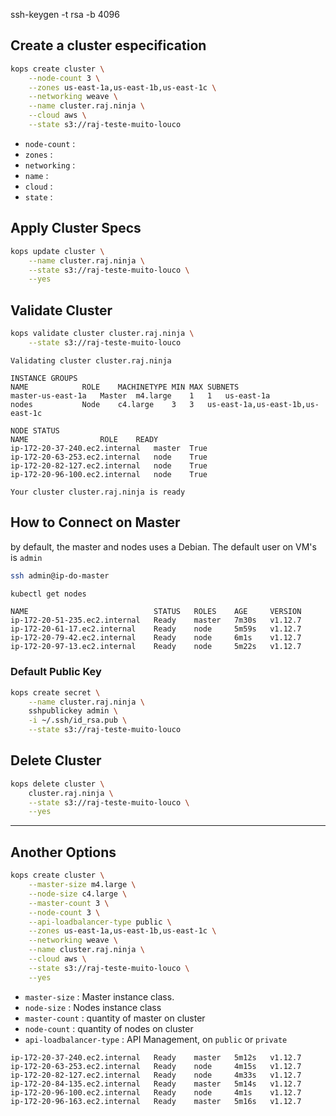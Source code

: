 

ssh-keygen -t rsa -b 4096


## Create a cluster especification

```bash
kops create cluster \
    --node-count 3 \
    --zones us-east-1a,us-east-1b,us-east-1c \
    --networking weave \
    --name cluster.raj.ninja \
    --cloud aws \
    --state s3://raj-teste-muito-louco
```

* `node-count` :
* `zones` :
* `networking` :
* `name` :
* `cloud` :
* `state` :


## Apply Cluster Specs

```bash
kops update cluster \
    --name cluster.raj.ninja \
    --state s3://raj-teste-muito-louco \
    --yes
```


## Validate Cluster

```bash
kops validate cluster cluster.raj.ninja \
    --state s3://raj-teste-muito-louco
```

```
Validating cluster cluster.raj.ninja

INSTANCE GROUPS
NAME			ROLE	MACHINETYPE	MIN	MAX	SUBNETS
master-us-east-1a	Master	m4.large	1	1	us-east-1a
nodes			Node	c4.large	3	3	us-east-1a,us-east-1b,us-east-1c

NODE STATUS
NAME				ROLE	READY
ip-172-20-37-240.ec2.internal	master	True
ip-172-20-63-253.ec2.internal	node	True
ip-172-20-82-127.ec2.internal	node	True
ip-172-20-96-100.ec2.internal	node	True

Your cluster cluster.raj.ninja is ready
```

## How to Connect on Master

by default, the master and nodes uses a Debian. The default user on VM's is `admin`

```bash
ssh admin@ip-do-master
```


```bash
kubectl get nodes
```

```
NAME                            STATUS   ROLES    AGE     VERSION
ip-172-20-51-235.ec2.internal   Ready    master   7m30s   v1.12.7
ip-172-20-61-17.ec2.internal    Ready    node     5m59s   v1.12.7
ip-172-20-79-42.ec2.internal    Ready    node     6m1s    v1.12.7
ip-172-20-97-13.ec2.internal    Ready    node     5m22s   v1.12.7
```


### Default Public Key

```bash
kops create secret \
    --name cluster.raj.ninja \
    sshpublickey admin \
    -i ~/.ssh/id_rsa.pub \
    --state s3://raj-teste-muito-louco
```

## Delete Cluster

```bash
kops delete cluster \
    cluster.raj.ninja \
    --state s3://raj-teste-muito-louco \
    --yes
```
------

## Another Options

```bash
kops create cluster \
    --master-size m4.large \
    --node-size c4.large \
    --master-count 3 \
    --node-count 3 \
    --api-loadbalancer-type public \
    --zones us-east-1a,us-east-1b,us-east-1c \
    --networking weave \
    --name cluster.raj.ninja \
    --cloud aws \
    --state s3://raj-teste-muito-louco \
    --yes
```

* `master-size` : Master instance class.
* `node-size` : Nodes instance class
* `master-count` : quantity of master on cluster
* `node-count` : quantity of nodes on cluster
* `api-loadbalancer-type` : API Management, on `public` or `private`


```
ip-172-20-37-240.ec2.internal   Ready    master   5m12s   v1.12.7
ip-172-20-63-253.ec2.internal   Ready    node     4m15s   v1.12.7
ip-172-20-82-127.ec2.internal   Ready    node     4m33s   v1.12.7
ip-172-20-84-135.ec2.internal   Ready    master   5m14s   v1.12.7
ip-172-20-96-100.ec2.internal   Ready    node     4m1s    v1.12.7
ip-172-20-96-163.ec2.internal   Ready    master   5m16s   v1.12.7
```